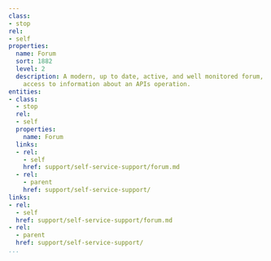 ```yaml
---
class:
- stop
rel:
- self
properties:
  name: Forum
  sort: 1882
  level: 2
  description: A modern, up to date, active, and well monitored forum, providing self-service
    access to information about an APIs operation.
entities:
- class:
  - stop
  rel:
  - self
  properties:
    name: Forum
  links:
  - rel:
    - self
    href: support/self-service-support/forum.md
  - rel:
    - parent
    href: support/self-service-support/
links:
- rel:
  - self
  href: support/self-service-support/forum.md
- rel:
  - parent
  href: support/self-service-support/
...
```

